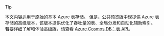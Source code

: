 > [!TIP]
> 本文内容适用于原始的基本 Azure 表存储。 但是，公共预览版中现提供 Azure 表存储的高级版本，该版本提供优化了吞吐量的表、全局分发和自动化辅助索引。 若要详细了解和体验高级版，请查看 [Azure Cosmos DB：表 API](https://aka.ms/premiumtables)。
>
